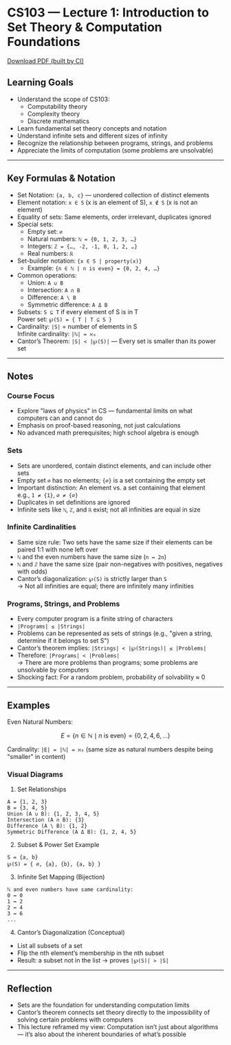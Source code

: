 # CS103 — Lecture 1: Introduction to Set Theory & Computation Foundations

[Download PDF (built by CI)](lecture1.pdf)

## Learning Goals
- Understand the scope of CS103:
  - Computability theory
  - Complexity theory
  - Discrete mathematics
- Learn fundamental set theory concepts and notation
- Understand infinite sets and different sizes of infinity
- Recognize the relationship between programs, strings, and problems
- Appreciate the limits of computation (some problems are unsolvable)

---

## Key Formulas & Notation
- Set Notation: `{a, b, c}` — unordered collection of distinct elements
- Element notation: `x ∈ S` (x is an element of S), `x ∉ S` (x is not an element)
- Equality of sets: Same elements, order irrelevant, duplicates ignored
- Special sets:
  - Empty set: `∅`
  - Natural numbers: `ℕ = {0, 1, 2, 3, …}`
  - Integers: `ℤ = {…, -2, -1, 0, 1, 2, …}`
  - Real numbers: `ℝ`
- Set-builder notation: `{x ∈ S | property(x)}`
  - Example: `{n ∈ ℕ | n is even} = {0, 2, 4, …}`
- Common operations:
  - Union: `A ∪ B`
  - Intersection: `A ∩ B`
  - Difference: `A \ B`
  - Symmetric difference: `A Δ B`
- Subsets: `S ⊆ T` if every element of S is in T  
  Power set: `℘(S) = { T | T ⊆ S }`
- Cardinality: `|S|` = number of elements in S  
  Infinite cardinality: `|ℕ| = ℵ₀`
- Cantor’s Theorem: `|S| < |℘(S)|` — Every set is smaller than its power set

---

## Notes

### Course Focus
- Explore "laws of physics" in CS — fundamental limits on what computers can and cannot do
- Emphasis on proof-based reasoning, not just calculations
- No advanced math prerequisites; high school algebra is enough

### Sets
- Sets are unordered, contain distinct elements, and can include other sets
- Empty set `∅` has no elements; `{∅}` is a set containing the empty set
- Important distinction: An element vs. a set containing that element  
  e.g., `1 ≠ {1}`, `∅ ≠ {∅}`
- Duplicates in set definitions are ignored
- Infinite sets like `ℕ`, `ℤ`, and `ℝ` exist; not all infinities are equal in size

### Infinite Cardinalities
- Same size rule: Two sets have the same size if their elements can be paired 1:1 with none left over
- `ℕ` and the even numbers have the same size (`n ↔ 2n`)
- `ℕ` and `ℤ` have the same size (pair non-negatives with positives, negatives with odds)
- Cantor’s diagonalization: `℘(S)` is strictly larger than `S`  
  → Not all infinities are equal; there are infinitely many infinities

### Programs, Strings, and Problems
- Every computer program is a finite string of characters
- `|Programs| ≤ |Strings|`
- Problems can be represented as sets of strings (e.g., "given a string, determine if it belongs to set S")
- Cantor’s theorem implies: `|Strings| < |℘(Strings)| ≤ |Problems|`
- Therefore: `|Programs| < |Problems|`  
  → There are more problems than programs; some problems are unsolvable by computers
- Shocking fact: For a random problem, probability of solvability ≈ 0

---

## Examples

Even Natural Numbers:

$$
E = \{ n \in \mathbb{N} \mid n \text{ is even} \} = \{0, 2, 4, 6, \dots\}
$$

Cardinality: `|E| = |ℕ| = ℵ₀` (same size as natural numbers despite being "smaller" in content)

### Visual Diagrams
1) Set Relationships

```
A = {1, 2, 3}
B = {3, 4, 5}
Union (A ∪ B): {1, 2, 3, 4, 5}
Intersection (A ∩ B): {3}
Difference (A \ B): {1, 2}
Symmetric Difference (A Δ B): {1, 2, 4, 5}
```

2) Subset & Power Set Example

```
S = {a, b}
℘(S) = { ∅, {a}, {b}, {a, b} }
```

3) Infinite Set Mapping (Bijection)

```
ℕ and even numbers have same cardinality:
0 ↔ 0
1 ↔ 2
2 ↔ 4
3 ↔ 6
...
```

4) Cantor’s Diagonalization (Conceptual)

- List all subsets of a set
- Flip the nth element’s membership in the nth subset
- Result: a subset not in the list → proves `|℘(S)| > |S|`

---

## Reflection

- Sets are the foundation for understanding computation limits
- Cantor’s theorem connects set theory directly to the impossibility of solving certain problems with computers
- This lecture reframed my view: Computation isn’t just about algorithms — it’s also about the inherent boundaries of what’s possible
